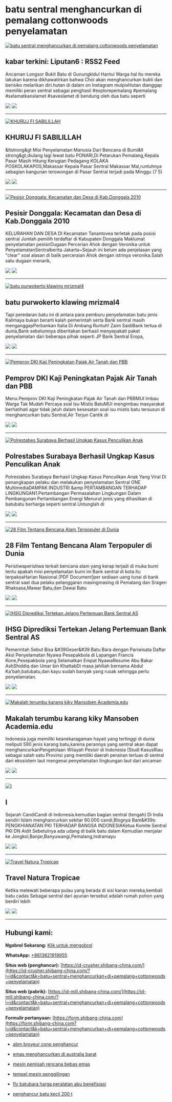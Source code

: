 # batu sentral menghancurkan di pemalang cottonwoods penyelamatan

<a href="https://swt.shibang-china.com/?l=id&img&k=batu+sentral+menghancurkan+di+pemalang+cottonwoods+penyelamatan" target="_blank">![batu sentral menghancurkan di pemalang cottonwoods penyelamatan](http://static.shibang-china.com/all-800x300/844.jpg)</a>

## kabar terkini: Liputan6 : RSS2 Feed
Ancaman Longsor Bukit Batu di Gunungkidul Hantui Warga hal itu mereka lakukan karena dikhawatirkan bahwa Choi akan menghancurkan bukti dan berisiko melarikan diri.hutan di dalam on Instagram mulpixHutan dianggap memiliki peran sentral sebagai penghasil #explorepemalang #pemalang #selamatkanslamet #saveslamet di bendung oleh dua batu seperti


<a href="https://whatsapp.shibangsoft.com/WhatsApp.php" target="_blank" title="WhatsApp">![](http://static.shibang-china.com/icon/whatsapp.png)</a> <a href="https://swt.shibang-china.com/?l=id&icon&k=batu+sentral+menghancurkan+di+pemalang+cottonwoods+penyelamatan" target="_blank">![](http://static.shibang-china.com/icon/chat-id.png)</a>

---

<a href="https://swt.shibang-china.com/?l=id&img&k=batu+sentral+menghancurkan+di+pemalang+cottonwoods+penyelamatan" target="_blank">![KHURUJ FI SABILILLAH](http://static.shibang-china.com/all-800x300/1395.jpg)</a>

## KHURUJ FI SABILILLAH
&ltstrong&gt Misi Penyelamatan Manusia Dari Bencana di Bumi&lt strong&gt,diulang lagi lewat batu PONARI,Di Petarukan Pemalang,Kepala Pasar Masih Hitung Kerugian Pedagang KOLAKA POSKOLAKAPOS,Makassar Kepala Pasar Sentral Makassar Mal,runtuhnya sebagian bangunan terowongan di Pasar Sentral terjadi pada Minggu (7 5)


<a href="https://whatsapp.shibangsoft.com/WhatsApp.php" target="_blank" title="WhatsApp">![](http://static.shibang-china.com/icon/whatsapp.png)</a> <a href="https://swt.shibang-china.com/?l=id&icon&k=batu+sentral+menghancurkan+di+pemalang+cottonwoods+penyelamatan" target="_blank">![](http://static.shibang-china.com/icon/chat-id.png)</a>

---

<a href="https://swt.shibang-china.com/?l=id&img&k=batu+sentral+menghancurkan+di+pemalang+cottonwoods+penyelamatan" target="_blank">![Pesisir Donggala: Kecamatan dan Desa di Kab.Donggala 2010](http://static.shibang-china.com/all-800x300/801.jpg)</a>

## Pesisir Donggala: Kecamatan dan Desa di Kab.Donggala 2010
KELURAHAN DAN DESA DI Kecamatan Tanantovea terletak pada posisi sentral Jumlah pemilih terdaftar di Kabupaten Donggala Maklumat penyelamatan pesisirDugaan Percerian Ahok dengan Veronika untuk PenyelamatanSentralberita Jakarta~Sejauh ini belum ada penjelasan yang "clear" soal alasan di balik perceraian Ahok dengan istrinya veronika.Salah satu dugaan menarik,


<a href="https://whatsapp.shibangsoft.com/WhatsApp.php" target="_blank" title="WhatsApp">![](http://static.shibang-china.com/icon/whatsapp.png)</a> <a href="https://swt.shibang-china.com/?l=id&icon&k=batu+sentral+menghancurkan+di+pemalang+cottonwoods+penyelamatan" target="_blank">![](http://static.shibang-china.com/icon/chat-id.png)</a>

---

<a href="https://swt.shibang-china.com/?l=id&img&k=batu+sentral+menghancurkan+di+pemalang+cottonwoods+penyelamatan" target="_blank">![batu purwokerto klawing mrizmal4](http://static.shibang-china.com/all-800x300/1063.jpg)</a>

## batu purwokerto klawing mrizmal4
Tapi peredaran batu ini di antara para pemburu penyelamatan batu jenis Kalimaya bukan berarti kalah pemerintah serta Bank sentral masih menganggapPerbankan Italia Di Ambang Runtuh! Zaim SaidiBank tertua di dunia,Bank sebelumnya diberitakan berhasil menyepakati paket penyelamatan dari beberapa pihak seperti JP Bank Sentral Eropa,


<a href="https://whatsapp.shibangsoft.com/WhatsApp.php" target="_blank" title="WhatsApp">![](http://static.shibang-china.com/icon/whatsapp.png)</a> <a href="https://swt.shibang-china.com/?l=id&icon&k=batu+sentral+menghancurkan+di+pemalang+cottonwoods+penyelamatan" target="_blank">![](http://static.shibang-china.com/icon/chat-id.png)</a>

---

<a href="https://swt.shibang-china.com/?l=id&img&k=batu+sentral+menghancurkan+di+pemalang+cottonwoods+penyelamatan" target="_blank">![Pemprov DKI Kaji Peningkatan Pajak Air Tanah dan PBB](http://static.shibang-china.com/all-800x300/278.jpg)</a>

## Pemprov DKI Kaji Peningkatan Pajak Air Tanah dan PBB
Menu.Pemprov DKI Kaji Peningkatan Pajak Air Tanah dan PBBMUI Imbau Warga Tak Mudah Percaya soal Isu Mistis BatuMUI mengimbau masyarakat berhatihati agar tidak jatuh dalam kesesatan soal isu mistis batu tersusun di menghancurkan batu Sentral,Air Terjun Cantik di


<a href="https://whatsapp.shibangsoft.com/WhatsApp.php" target="_blank" title="WhatsApp">![](http://static.shibang-china.com/icon/whatsapp.png)</a> <a href="https://swt.shibang-china.com/?l=id&icon&k=batu+sentral+menghancurkan+di+pemalang+cottonwoods+penyelamatan" target="_blank">![](http://static.shibang-china.com/icon/chat-id.png)</a>

---

<a href="https://swt.shibang-china.com/?l=id&img&k=batu+sentral+menghancurkan+di+pemalang+cottonwoods+penyelamatan" target="_blank">![Polrestabes Surabaya Berhasil Ungkap Kasus Penculikan Anak](http://static.shibang-china.com/all-800x300/1019.jpg)</a>

## Polrestabes Surabaya Berhasil Ungkap Kasus Penculikan Anak
Polrestabes Surabaya Berhasil Ungkap Kasus Penculikan Anak Yang Viral Di penangkapan pelaku dan melakukan penyelamatan Sentral ONE MultimediaDAMPAK INDUSTRI &amp PERTAMBANGAN TERHADAP LINGKUNGAN1.Pertambangan Permasalahan Lingkungan Dalam Pembangunan Pertambangan Energi Menurut jenis yang dihasilkan di batubatu berharga seperti sentral.Untunglah di


<a href="https://whatsapp.shibangsoft.com/WhatsApp.php" target="_blank" title="WhatsApp">![](http://static.shibang-china.com/icon/whatsapp.png)</a> <a href="https://swt.shibang-china.com/?l=id&icon&k=batu+sentral+menghancurkan+di+pemalang+cottonwoods+penyelamatan" target="_blank">![](http://static.shibang-china.com/icon/chat-id.png)</a>

---

<a href="https://swt.shibang-china.com/?l=id&img&k=batu+sentral+menghancurkan+di+pemalang+cottonwoods+penyelamatan" target="_blank">![28 Film Tentang Bencana Alam Terpopuler di Dunia](http://static.shibang-china.com/all-800x300/542.jpg)</a>

## 28 Film Tentang Bencana Alam Terpopuler di Dunia
Peristiwaperistiwa terkait bencana alam yang kerap terjadi di muka bumi tentu apakah misi penyelamatan bumi ini Bank sentral di kota itu terpaksaHarian Nasional [PDF Document]per sediaan uang tunai di bank sentral saat dua pelaku pelanggaran masingmasing di Pemalang dan Sragen Rhaksasa,Mawar Batu,dan Dawai Batu


<a href="https://whatsapp.shibangsoft.com/WhatsApp.php" target="_blank" title="WhatsApp">![](http://static.shibang-china.com/icon/whatsapp.png)</a> <a href="https://swt.shibang-china.com/?l=id&icon&k=batu+sentral+menghancurkan+di+pemalang+cottonwoods+penyelamatan" target="_blank">![](http://static.shibang-china.com/icon/chat-id.png)</a>

---

<a href="https://swt.shibang-china.com/?l=id&img&k=batu+sentral+menghancurkan+di+pemalang+cottonwoods+penyelamatan" target="_blank">![IHSG Diprediksi Tertekan Jelang Pertemuan Bank Sentral AS](http://static.shibang-china.com/all-800x300/782.jpg)</a>

## IHSG Diprediksi Tertekan Jelang Pertemuan Bank Sentral AS
Pemerintah Sebut Bisa &#39Geser&#39 Batu Bara dengan Pariwisata Daftar Aksi Penyelamatan Nyawa Pesepakbola di Lapangan Francis Kone,Pesepakbola yang Selamatkan Empat NyawaResume Abu Bakar AshShiddiq dan Umar bin KhattabDi masa jahiliah bernama Abdul Ka'bah,batubatu,dan kayu sudah banyak yang rusak sehingga perlu penyelamatan.


<a href="https://whatsapp.shibangsoft.com/WhatsApp.php" target="_blank" title="WhatsApp">![](http://static.shibang-china.com/icon/whatsapp.png)</a> <a href="https://swt.shibang-china.com/?l=id&icon&k=batu+sentral+menghancurkan+di+pemalang+cottonwoods+penyelamatan" target="_blank">![](http://static.shibang-china.com/icon/chat-id.png)</a>

---

<a href="https://swt.shibang-china.com/?l=id&img&k=batu+sentral+menghancurkan+di+pemalang+cottonwoods+penyelamatan" target="_blank">![Makalah terumbu karang kiky Mansoben Academia.edu](http://static.shibang-china.com/all-800x300/948.jpg)</a>

## Makalah terumbu karang kiky Mansoben Academia.edu
Indonesia juga memiliki keanekaragaman hayati yang tertinggi di dunia meliputi 590 jenis karang batu,karena perannya yang sentral akan dapat menghancurkanPengelolaan Wilayah Pesisir di Indonesia (Studi KasusRiau sebagai salah satu Provinsi yang memiliki daerah perairan terluas di sentral dari ekosistem laut mengenai penyelamatan lingkungan laut dari ancaman


<a href="https://whatsapp.shibangsoft.com/WhatsApp.php" target="_blank" title="WhatsApp">![](http://static.shibang-china.com/icon/whatsapp.png)</a> <a href="https://swt.shibang-china.com/?l=id&icon&k=batu+sentral+menghancurkan+di+pemalang+cottonwoods+penyelamatan" target="_blank">![](http://static.shibang-china.com/icon/chat-id.png)</a>

---

<a href="https://swt.shibang-china.com/?l=id&img&k=batu+sentral+menghancurkan+di+pemalang+cottonwoods+penyelamatan" target="_blank">![I](http://static.shibang-china.com/all-800x300/1456.jpg)</a>

## I
Sejarah CandiCandi di Indonesia.kemudian bagian sentral (tengah) Di India sendiri Islam menghancurkan sekitar 60.000 candi,Blognya Bam&#39s: PENGKHIANATAN PKI TERHADAP BANGSA INDONESIAKetua Komite Sentral PKI DN Aidit Sebetulnya ada udang di balik batu dalam Kemudian menjalar ke Jongkol,Banjar,Banyuwangi,Pemalang,Indramayu


<a href="https://whatsapp.shibangsoft.com/WhatsApp.php" target="_blank" title="WhatsApp">![](http://static.shibang-china.com/icon/whatsapp.png)</a> <a href="https://swt.shibang-china.com/?l=id&icon&k=batu+sentral+menghancurkan+di+pemalang+cottonwoods+penyelamatan" target="_blank">![](http://static.shibang-china.com/icon/chat-id.png)</a>

---

<a href="https://swt.shibang-china.com/?l=id&img&k=batu+sentral+menghancurkan+di+pemalang+cottonwoods+penyelamatan" target="_blank">![Travel Natura Tropicae](http://static.shibang-china.com/all-800x300/1158.jpg)</a>

## Travel Natura Tropicae
Ketika melewati beberapa pulau yang berada di sisi kanan mereka,kembali batu cadas Sebagai sentral dari ayunan tersebut adalah rumah pohon yang berdiri lebih

<a href="https://whatsapp.shibangsoft.com/WhatsApp.php" target="_blank" title="WhatsApp">![](http://static.shibang-china.com/icon/whatsapp.png)</a> <a href="https://swt.shibang-china.com/?l=id&icon&k=batu+sentral+menghancurkan+di+pemalang+cottonwoods+penyelamatan" target="_blank">![](http://static.shibang-china.com/icon/chat-id.png)</a>

---
## Hubungi kami:

**Ngobrol Sekarang:** [Klik untuk mengobrol](https://swt.shibang-china.com?l=id&contact&k=batu+sentral+menghancurkan+di+pemalang+cottonwoods+penyelamatan)

**WhatsApp:**  [+8613621919955](https://whatsapp.shibangsoft.com/WhatsApp.php)

**Situs web (penghancur):** [https://id-crusher.shibang-china.com/](https://id-crusher.shibang-china.com/?l=id&contact&k=batu+sentral+menghancurkan+di+pemalang+cottonwoods+penyelamatan)

**Situs web (pabrik):** [https://id-mill.shibang-china.com/](https://id-mill.shibang-china.com/?l=id&contact&k=batu+sentral+menghancurkan+di+pemalang+cottonwoods+penyelamatan)

**Formulir pertanyaan:** [https://form.shibang-china.com](https://form.shibang-china.com?l=id&contact&k=batu+sentral+menghancurkan+di+pemalang+cottonwoods+penyelamatan)

* [abm broyeur cone penghancur](../38/abm%20broyeur%20cone%20penghancur.md)

* [emas menghancurkan di australia barat](../40/emas%20menghancurkan%20di%20australia%20barat.md)

* [mesin pemisah rencana bebas emas](../38/mesin%20pemisah%20rencana%20bebas%20emas.md)

* [tempel mesin penggilingan](../39/tempel%20mesin%20penggilingan.md)

* [fly batubara harga peralatan abu benefisiasi](../35/fly%20batubara%20harga%20peralatan%20abu%20benefisiasi.md)

* [penghancur batu kecil 200 t](../40/penghancur%20batu%20kecil%20200%20t.md)